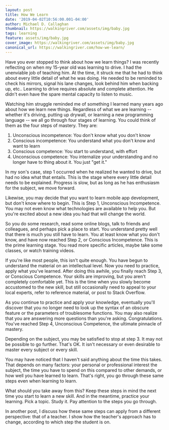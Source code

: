 ```yaml
---
layout: post
title: How We Learn
date: '2019-04-02T10:56:00.001-04:00'
author: Michael D. Callaghan
thumbnail: https://walkingriver.com/assets/img/baby.jpg
tags: learning
feature: assets/img/baby.jpg
cover_image: https://walkingriver.com/assets/img/baby.jpg
canonical_url: https://walkingriver.com/how-we-learn/
---
```


Have you ever stopped to think about how we learn things? I was recently reflecting on when my 15-year old was learning to drive. I had the unenviable job of teaching him. At the time, it struck me that he had to think about every little detail of what he was doing. He needed to be reminded to check his mirrors, signal his lane changes, look behind him when backing up, etc.. Learning to drive requires absolute and complete attention. He didn't even have the spare mental capacity to listen to music.
<!--more-->

Watching him struggle reminded me of something I learned many years ago about how we learn new things. Regardless of what we are learning -- whether it's driving, putting up drywall, or learning a new programming language -- we all go through four stages of learning. You could think of them as the four steps of mastery. They are:

1. Unconscious incompetence: You don't know what you don't know
1. Conscious incompetence: You understand what you don't know and want to learn
1. Conscious competence: You start to understand, with effort
1. Unconscious competence: You internalize your understanding and no longer have to thing about it. You just "get it."

In my son's case, step 1 occurred when he realized he wanted to drive, but had no idea what that entails. This is the stage where every little detail needs to be explained. Progress is slow, but as long as he has enthusiasm for the subject, we move forward.

Likewise, you may decide that you want to learn mobile app development, but don't know where to begin. This is Step 1, Unconscious Incompetence. You may not even know what technologies are available to help you. But you're excited about a new idea you had that will change the world.

So you do some research, read some online blogs, talk to friends and colleagues, and perhaps pick a place to start. You understand pretty well that there is much you still have to learn. You at least know what you don't know, and have now reached Step 2, or Conscious Incompetence. This is the prime learning stage. You read more specific articles, maybe take some classes, or watch training videos.

If you're like most people, this isn't quite enough. You have begun to understand the material on an intellectual level. Now you need to practice, apply what you've learned. After doing this awhile, you finally reach Step 3, or Conscious Competence. Your skills are improving, but you aren't completely comfortable yet. This is the time when you slowly become accustomed to the new skill, but still occasionally need to appeal to your local experts, refer to reference material, or post to Stack Overflow.

As you continue to practice and apply your knowledge, eventually you'll discover that you no longer need to look up the syntax of an obscure feature or the parameters of troublesome functions. You may also realize that you are answering more questions than you're asking. Congratulations. You've reached Step 4, Unconscious Competence, the ultimate pinnacle of mastery.

Depending on the subject, you may be satisfied to stop at step 3. It may not be possible to go further. That's OK. It isn't necessary or even desirable to master every subject or every skill.

You may have noticed that I haven't said anything about the time this takes. That depends on many factors: your personal or professional interest the subject, the time you have to spend on this compared to other demands, or how well you have learned to learn. That's right, you go through these same steps even when learning to learn.

What should you take away from this? Keep these steps in mind the next time you start to learn a new skill. And in the meantime, practice your learning. Pick a topic. Study it. Pay attention to the steps you go through.

In another post, I discuss how these same steps can apply from a different perspective: that of a teacher. I  show how the teacher's approach has to change, according to which step the student is on.


